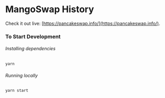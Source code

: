 # MangoSwap History

Check it out live: [https://pancakeswap.info/](https://pancakeswap.info/).

### To Start Development

###### Installing dependencies
```bash
yarn
```

###### Running locally
```bash
yarn start
```
